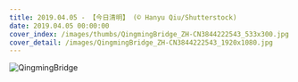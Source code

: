 ```yaml
---
title: 2019.04.05 - 【今日清明】 (© Hanyu Qiu/Shutterstock)
date: 2019.04.05 00:00:00
cover_index: /images/thumbs/QingmingBridge_ZH-CN3844222543_533x300.jpg
cover_detail: /images/QingmingBridge_ZH-CN3844222543_1920x1080.jpg
---
```


![QingmingBridge](/images/QingmingBridge_ZH-CN3844222543_1920x1080.jpg)
